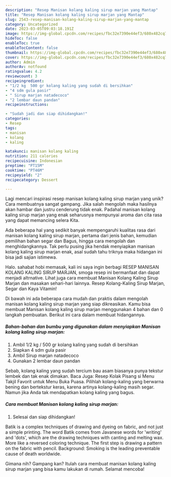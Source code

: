 ```yaml
---
description: "Resep Manisan kolang kaling sirup marjan yang Mantap"
title: "Resep Manisan kolang kaling sirup marjan yang Mantap"
slug: 2543-resep-manisan-kolang-kaling-sirup-marjan-yang-mantap
category: Uncategorized
date: 2023-03-05T09:03:18.191Z
image: https://img-global.cpcdn.com/recipes/fbc32e7390e44ef3/680x482cq70/manisan-kolang-kaling-sirup-marjan-foto-resep-utama.jpg
hideToc: false
enableToc: true
enableTocContent: false
thumbnail: https://img-global.cpcdn.com/recipes/fbc32e7390e44ef3/680x482cq70/manisan-kolang-kaling-sirup-marjan-foto-resep-utama.jpg
cover: https://img-global.cpcdn.com/recipes/fbc32e7390e44ef3/680x482cq70/manisan-kolang-kaling-sirup-marjan-foto-resep-utama.jpg
author: Admin
authorAv: notfound
ratingvalue: 4.2
reviewcount: 3
recipeingredient:
- "1/2 kg  500 gr kolang kaling yang sudah di bersihkan"
- "4 sdm gula pasir"
- " Sirup marjan natadecoco"
- "2 lembar daun pandan"
recipeinstructions:

- "Sudah jadi dan siap dihidangkan!"
categories:
- Resep
tags:
- manisan
- kolang
- kaling

katakunci: manisan kolang kaling 
nutrition: 211 calories
recipecuisine: Indonesian
preptime: "PT15M"
cooktime: "PT46M"
recipeyield: "2"
recipecategory: Dessert

---
```





Lagi mencari inspirasi resep manisan kolang kaling sirup marjan yang unik? Cara membuatnya sangat gampang. Jika salah mengolah maka hasilnya akan hambar dan justru cenderung tidak enak. Padahal manisan kolang kaling sirup marjan yang enak seharusnya mempunyai aroma dan cita rasa yang dapat memancing selera Kita.





Ada beberapa hal yang sedikit banyak mempengaruhi kualitas rasa dari manisan kolang kaling sirup marjan, pertama dari jenis bahan, kemudian pemilihan bahan segar dan Bagus, hingga cara mengolah dan menghidangkannya. Tak perlu pusing jika hendak menyiapkan manisan kolang kaling sirup marjan enak,      asal sudah tahu triknya maka hidangan ini bisa jadi sajian istimewa.














Halo. sahabat hobi memasak, kali ini saya ingin berbagi RESEP MANISAN KOLANG KALING SIRUP MARJAN, smoga resep ini bermanfaat dan dapat menjadi altrnative. Lihat juga cara membuat Manisan Kolang Kaling Sirup Marjan dan masakan sehari-hari lainnya. Resep Kolang-Kaling Sirup Marjan, Segar dan Kaya Vitamin!






Di bawah ini ada beberapa cara mudah dan praktis dalam mengolah manisan kolang kaling sirup marjan yang siap dikreasikan. Kamu bisa membuat Manisan kolang kaling sirup marjan menggunakan 4 bahan dan 0 langkah pembuatan. Berikut ini cara dalam membuat hidangannya.

<!--inarticleads1-->

##### Bahan-bahan dan bumbu yang digunakan dalam menyiapkan Manisan kolang kaling sirup marjan:

1. Ambil 1/2 kg / 500 gr kolang kaling yang sudah di bersihkan
1. Siapkan 4 sdm gula pasir
1. Ambil  Sirup marjan natadecoco
1. Gunakan 2 lembar daun pandan


Sebab, kolang kaling yang sudah tercium bau asam biasanya punya tekstur lembek dan tak enak dimakan. Baca Juga: Resep Kolak Pisang si Menu Takjil Favorit untuk Menu Buka Puasa. Pilihlah kolang-kaling yang berwarna bening dan bertekstur keras, karena artinya kolang-kaling masih segar. Namun jika Anda tak mendapatkan kolang kaling yang bagus. 

<!--inarticleads2-->

##### Cara membuat Manisan kolang kaling sirup marjan:


1. Selesai dan siap dihidangkan!

Batik is a complex techniques of drawing and dyeing on fabric, and not just a simple printing. The word Batik comes from Javanese words for &#39;writing&#39; and &#39;dots&#39;, which are the drawing techniques with canting and melting wax. More like a reversed coloring technique. The first step is drawing a pattern on the fabric with pencil. Background: Smoking is the leading preventable cause of death worldwide. 

Gimana nih? Gampang kan? Itulah cara membuat manisan kolang kaling sirup marjan yang bisa kamu lakukan di rumah. Selamat mencoba!
